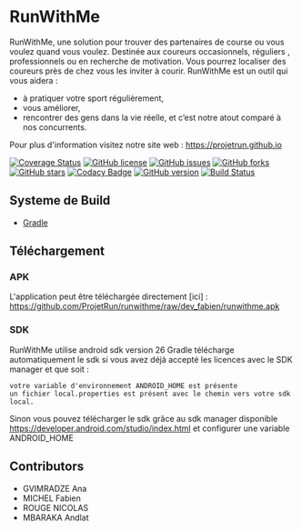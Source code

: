 # RunWithMe
RunWithMe, une solution pour trouver des partenaires de course ou vous voulez quand vous voulez.
Destinée aux coureurs occasionnels, réguliers , professionnels ou en recherche de motivation.
Vous pourrez localiser des coureurs près de chez vous les inviter à courir.
RunWithMe est un outil qui vous aidera :
- à pratiquer votre sport régulièrement, 
- vous améliorer,
- rencontrer des gens dans la vie réelle, et c’est notre atout comparé à nos concurrents.

Pour plus d'information visitez notre site web : https://projetrun.github.io


[![Coverage Status](https://coveralls.io/repos/github/ProjetRun/runwithme/badge.svg?branch=master)](https://coveralls.io/github/ProjetRun/runwithme?branch=master)
[![GitHub license](https://img.shields.io/github/license/ProjetRun/runwithme.svg)](https://github.com/ProjetRun/runwithme/blob/master/LICENSE)
[![GitHub issues](https://img.shields.io/github/issues/ProjetRun/runwithme.svg)](https://github.com/ProjetRun/runwithme/issues)
[![GitHub forks](https://img.shields.io/github/forks/ProjetRun/runwithme.svg)](https://github.com/ProjetRun/runwithme/network)
[![GitHub stars](https://img.shields.io/github/stars/ProjetRun/runwithme.svg)](https://github.com/ProjetRun/runwithme/stargazers)
[![Codacy Badge](https://api.codacy.com/project/badge/Grade/309ab3350a7444ad8b63ca537cb848d3)](https://www.codacy.com/app/ProjetRun/runwithme?utm_source=github.com&amp;utm_medium=referral&amp;utm_content=ProjetRun/runwithme/&amp;utm_campaign=Badge_Grade)
[![GitHub version](https://badge.fury.io/gh/ProjetRun%2Frunwithme.svg)](https://badge.fury.io/gh/ProjetRun%2Frunwithme)
[![Build Status](https://travis-ci.org/ProjetRun/runwithme.svg?branch=dev_fabien)](https://travis-ci.org/ProjetRun/runwithme)

## Systeme de Build
* [Gradle](https://gradle.org/)

## Téléchargement
### APK
L'application peut être téléchargée directement [ici] : https://github.com/ProjetRun/runwithme/raw/dev_fabien/runwithme.apk

### SDK
RunWithMe utilise android sdk version 26 Gradle télécharge automatiquement le sdk si vous avez déjà accepté les licences avec le SDK manager et que soit :

    votre variable d'environnement ANDROID_HOME est présente
    un fichier local.properties est présent avec le chemin vers votre sdk local.

Sinon vous pouvez télécharger le sdk grâce au sdk manager disponible https://developer.android.com/studio/index.html et configurer une variable ANDROID_HOME




## Contributors
* GVIMRADZE Ana
* MICHEL Fabien
* ROUGE NICOLAS
* MBARAKA Andlat